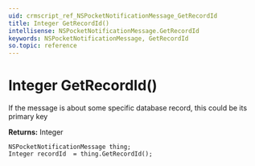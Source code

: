 ```yaml
---
uid: crmscript_ref_NSPocketNotificationMessage_GetRecordId
title: Integer GetRecordId()
intellisense: NSPocketNotificationMessage.GetRecordId
keywords: NSPocketNotificationMessage, GetRecordId
so.topic: reference
---
```


# Integer GetRecordId()

If the message is about some specific database record, this could be its primary key

**Returns:** Integer

```crmscript
NSPocketNotificationMessage thing;
Integer recordId  = thing.GetRecordId();
```

